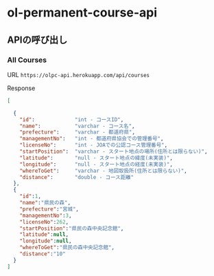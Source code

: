 # ol-permanent-course-api

## APIの呼び出し

### All Courses
URL
`https://olpc-api.herokuapp.com/api/courses`

Response

```json
[

  {
    "id":             "int - コースID",
    "name":           "varchar - コース名",
    "prefecture":     "varchar - 都道府県",
    "managementNo":   "int - 都道府県協会での管理番号",
    "licenseNo":      "int - JOAでの公認コース管理番号",
    "startPosition":  "varchar - スタート地点の場所(住所とは限らない)",
    "latitude":       "null - スタート地点の緯度(未実装)",
    "longitude":      "null - スタート地点の経度(未実装)",
    "whereToGet":     "varchar - 地図取扱所(住所とは限らない)",
    "distance":       "double - コース距離"
  },
  {
    "id":1,
    "name":"県民の森",
    "prefecture":"宮城",
    "managementNo":3,
    "licenseNo":262,
    "startPosition":"県民の森中央記念館",
    "latitude":null,
    "longitude":null,
    "whereToGet":"県民の森中央記念館",
    "distance":"10"
  }
]
```
